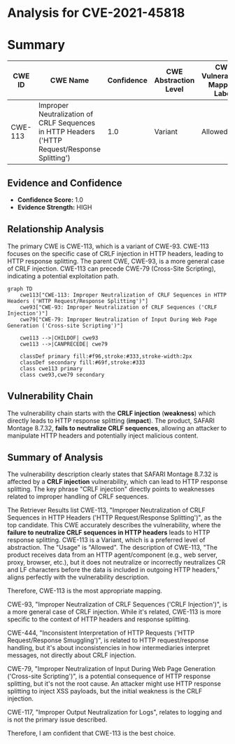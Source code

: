 # Analysis for CVE-2021-45818

# Summary
| CWE ID | CWE Name | Confidence | CWE Abstraction Level | CWE Vulnerability Mapping Label | CWE-Vulnerability Mapping Notes |
|---|---|---|---|---|---|
| CWE-113 | Improper Neutralization of CRLF Sequences in HTTP Headers ('HTTP Request/Response Splitting') | 1.0 | Variant | Allowed | Primary CWE |

## Evidence and Confidence

*   **Confidence Score:** 1.0
*   **Evidence Strength:** HIGH

## Relationship Analysis
The primary CWE is CWE-113, which is a variant of CWE-93. CWE-113 focuses on the specific case of CRLF injection in HTTP headers, leading to HTTP response splitting. The parent CWE, CWE-93, is a more general case of CRLF injection. CWE-113 can precede CWE-79 (Cross-Site Scripting), indicating a potential exploitation path.

```mermaid
graph TD
    cwe113["CWE-113: Improper Neutralization of CRLF Sequences in HTTP Headers ('HTTP Request/Response Splitting')"]
    cwe93["CWE-93: Improper Neutralization of CRLF Sequences ('CRLF Injection')"]
    cwe79["CWE-79: Improper Neutralization of Input During Web Page Generation ('Cross-site Scripting')"]
    
    cwe113 -->|CHILDOF| cwe93
    cwe113 -->|CANPRECEDE| cwe79
    
    classDef primary fill:#f96,stroke:#333,stroke-width:2px
    classDef secondary fill:#69f,stroke:#333
    class cwe113 primary
    class cwe93,cwe79 secondary
```

## Vulnerability Chain
The vulnerability chain starts with the **CRLF injection** (**weakness**) which directly leads to HTTP response splitting (**impact**). The product, SAFARI Montage 8.7.32, **fails to neutralize CRLF sequences**, allowing an attacker to manipulate HTTP headers and potentially inject malicious content.

## Summary of Analysis
The vulnerability description clearly states that SAFARI Montage 8.7.32 is affected by a **CRLF injection** vulnerability, which can lead to HTTP response splitting. The key phrase "CRLF injection" directly points to weaknesses related to improper handling of CRLF sequences.

The Retriever Results list CWE-113, "Improper Neutralization of CRLF Sequences in HTTP Headers ('HTTP Request/Response Splitting')", as the top candidate. This CWE accurately describes the vulnerability, where the **failure to neutralize CRLF sequences in HTTP headers** leads to HTTP response splitting. CWE-113 is a Variant, which is a preferred level of abstraction. The "Usage" is "Allowed".
The description of CWE-113, "The product receives data from an HTTP agent/component (e.g., web server, proxy, browser, etc.), but it does not neutralize or incorrectly neutralizes CR and LF characters before the data is included in outgoing HTTP headers," aligns perfectly with the vulnerability description.

Therefore, CWE-113 is the most appropriate mapping.

CWE-93, "Improper Neutralization of CRLF Sequences ('CRLF Injection')", is a more general case of CRLF injection. While it's related, CWE-113 is more specific to the context of HTTP headers and response splitting.

CWE-444, "Inconsistent Interpretation of HTTP Requests ('HTTP Request/Response Smuggling')", is related to HTTP request/response handling, but it's about inconsistencies in how intermediaries interpret messages, not directly about CRLF injection.

CWE-79, "Improper Neutralization of Input During Web Page Generation ('Cross-site Scripting')", is a potential consequence of HTTP response splitting, but it's not the root cause. An attacker might use HTTP response splitting to inject XSS payloads, but the initial weakness is the CRLF injection.

CWE-117, "Improper Output Neutralization for Logs", relates to logging and is not the primary issue described.

Therefore, I am confident that CWE-113 is the best choice.